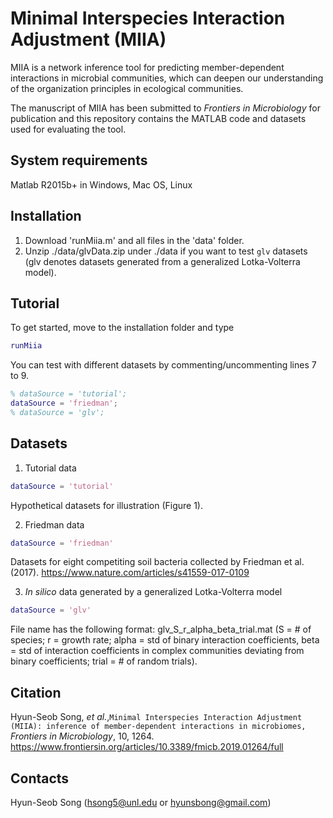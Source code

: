 # Minimal Interspecies Interaction Adjustment (MIIA)
MIIA is a network inference tool for predicting member-dependent interactions in microbial communities, which can deepen our understanding of the organization principles in ecological communities.

The manuscript of MIIA has been submitted to *Frontiers in Microbiology* for publication and this repository contains the MATLAB code and datasets used for evaluating the tool. 

## System requirements
Matlab R2015b+ in Windows, Mac OS, Linux

## Installation
1. Download 'runMiia.m' and all files in the 'data' folder.
2. Unzip ./data/glvData.zip under ./data if you want to test ``glv`` datasets (glv denotes datasets generated from a generalized Lotka-Volterra model). 

## Tutorial
To get started, move to the installation folder and type 

```matlab
runMiia
```
You can test with different datasets by commenting/uncommenting  lines 7 to 9.
```matlab
% dataSource = 'tutorial';
dataSource = 'friedman'; 
% dataSource = 'glv';
```
## Datasets
1. Tutorial data
```matlab
dataSource = 'tutorial'
```
Hypothetical datasets for illustration (Figure 1).

2. Friedman data
```matlab
dataSource = 'friedman'
```
Datasets for eight competiting soil bacteria collected by Friedman et al. (2017).
https://www.nature.com/articles/s41559-017-0109 

3. *In silico* data generated by a generalized Lotka-Volterra model
```matlab
dataSource = 'glv'
```
File name has the following format: glv_S_r_alpha_beta_trial.mat (S = # of species; r = growth rate; alpha = std of binary interaction coefficients, beta = std of interaction coefficients in complex communities deviating from binary coefficients; trial = # of random trials). 

## Citation
Hyun-Seob Song, *et al.*,``Minimal Interspecies Interaction Adjustment (MIIA): inference of member-dependent interactions in microbiomes,`` *Frontiers in Microbiology*, 10, 1264.
https://www.frontiersin.org/articles/10.3389/fmicb.2019.01264/full

## Contacts
Hyun-Seob Song (hsong5@unl.edu or hyunsbong@gmail.com)
